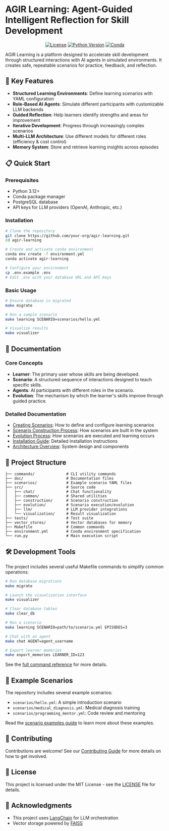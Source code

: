 # AGIR Learning: Agent-Guided Intelligent Reflection for Skill Development

<div align="center">

[![License](https://img.shields.io/badge/license-MIT-blue.svg)](LICENSE)
[![Python Version](https://img.shields.io/badge/python-3.12-blue.svg)](https://www.python.org/downloads/release/python-3120/)
[![Conda](https://img.shields.io/badge/conda-environment-green.svg)](environment.yml)

</div>

AGIR Learning is a platform designed to accelerate skill development through structured interactions with AI agents in simulated environments. It creates safe, repeatable scenarios for practice, feedback, and reflection.

## 🚀 Key Features

- **Structured Learning Environments**: Define learning scenarios with YAML configuration
- **Role-Based AI Agents**: Simulate different participants with customizable LLM backends
- **Guided Reflection**: Help learners identify strengths and areas for improvement
- **Iterative Development**: Progress through increasingly complex scenarios
- **Multi-LLM Architecture**: Use different models for different roles (efficiency & cost control)
- **Memory System**: Store and retrieve learning insights across episodes

## 📋 Quick Start

### Prerequisites

- Python 3.12+
- Conda package manager
- PostgreSQL database
- API keys for LLM providers (OpenAI, Anthropic, etc.)

### Installation

```bash
# Clone the repository
git clone https://github.com/your-org/agir-learning.git
cd agir-learning

# Create and activate conda environment
conda env create -f environment.yml
conda activate agir-learning

# Configure your environment
cp .env.example .env
# Edit .env with your database URL and API keys
```

### Basic Usage

```bash
# Ensure database is migrated
make migrate

# Run a sample scenario
make learning SCENARIO=scenarios/hello.yml

# Visualize results
make visualizer
```

## 📖 Documentation

### Core Concepts

- **Learner**: The primary user whose skills are being developed.
- **Scenario**: A structured sequence of interactions designed to teach specific skills.
- **Agents**: AI participants with different roles in the scenario.
- **Evolution**: The mechanism by which the learner's skills improve through guided practice.

### Detailed Documentation

- [Creating Scenarios](doc/create_scenario.md): How to define and configure learning scenarios
- [Scenario Construction Process](doc/construction.md): How scenarios are built in the system
- [Evolution Process](doc/evolution.md): How scenarios are executed and learning occurs
- [Installation Guide](doc/installation.md): Detailed installation instructions
- [Architecture Overview](doc/architecture.md): System design and components

## 🧩 Project Structure

```
├── commands/              # CLI utility commands
├── doc/                   # Documentation files
├── scenarios/             # Example scenario YAML files
├── src/                   # Source code
│   ├── chat/              # Chat functionality
│   ├── common/            # Shared utilities
│   ├── construction/      # Scenario construction
│   ├── evolution/         # Scenario execution/evolution
│   ├── llm/               # LLM provider integrations
│   └── visualization/     # Result visualization
├── tests/                 # Test suite
├── vector_stores/         # Vector databases for memory
├── Makefile               # Common commands
├── environment.yml        # Conda environment specification
└── run.py                 # Main execution script
```

## 🛠️ Development Tools

The project includes several useful Makefile commands to simplify common operations:

```bash
# Run database migrations
make migrate

# Launch the visualization interface
make visualizer

# Clear database tables
make clear_db

# Run a scenario
make learning SCENARIO=path/to/scenario.yml EPISODES=3

# Chat with an agent
make chat AGENT=agent_username

# Export learner memories
make export_memories LEARNER_ID=123
```

See the [full command reference](doc/commands.md) for more details.

## 🧪 Example Scenarios

The repository includes several example scenarios:

- `scenarios/hello.yml`: A simple introduction scenario
- `scenarios/medical_diagnosis.yml`: Medical diagnosis training
- `scenarios/programming_mentor.yml`: Code review and mentoring

Read the [scenario examples guide](doc/scenario_examples.md) to learn more about these examples.

## 🤝 Contributing

Contributions are welcome! See our [Contributing Guide](doc/contributing.md) for more details on how to get involved.

## 📄 License

This project is licensed under the MIT License - see the [LICENSE](LICENSE) file for details.

## 🙏 Acknowledgments

- This project uses [LangChain](https://github.com/langchain-ai/langchain) for LLM orchestration
- Vector storage powered by [FAISS](https://github.com/facebookresearch/faiss)